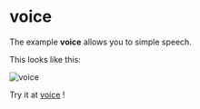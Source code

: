 # voice

The example **voice** allows you to simple speech.

This looks like this:

 ![voice](@site/static/img/examples/voice.png) 

Try it at <a href='/../automation/loadexample/voice' target='_blank'>voice</a> !



